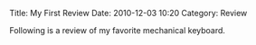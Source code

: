﻿Title: My First Review
Date: 2010-12-03 10:20
Category: Review

Following is a review of my favorite mechanical keyboard.